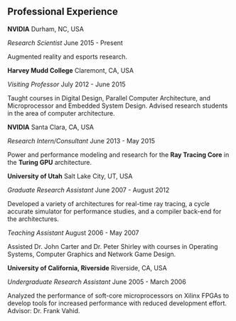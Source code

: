 ## Professional Experience

**NVIDIA**
Durham, NC, USA

*Research Scientist*
June 2015 - Present

Augmented reality and esports research.


**Harvey Mudd College**
Claremont, CA, USA

*Visiting Professor*
July 2012 - June 2015

Taught courses in Digital Design, Parallel Computer Architecture, and
Microprocessor and Embedded System Design. Advised research students
in the area of computer architecture.


**NVIDIA**
Santa Clara, CA, USA

*Research Intern/Consultant*
June 2013 - May 2015

Power and performance modeling and research for the **Ray Tracing Core** in the **Turing GPU** architecture.


**University of Utah**
Salt Lake City, UT, USA

*Graduate Research Assistant*
June 2007 - August 2012

Developed a variety of architectures for real-time ray tracing, a
cycle accurate simulator for performance studies, and a compiler
back-end for the architectures.

*Teaching Assistant*
August 2006 - May 2007

Assisted Dr. John Carter and Dr. Peter Shirley with courses in
Operating Systems, Computer Graphics and Network Game Design.


**University of California, Riverside**
Riverside, CA, USA

*Undergraduate Research Assistant*
June 2005 - March 2006

Analyzed the performance of soft-core microprocessors on Xilinx FPGAs
to develop tools for increased performance with reduced development
effort. Advisor: Dr. Frank Vahid.
